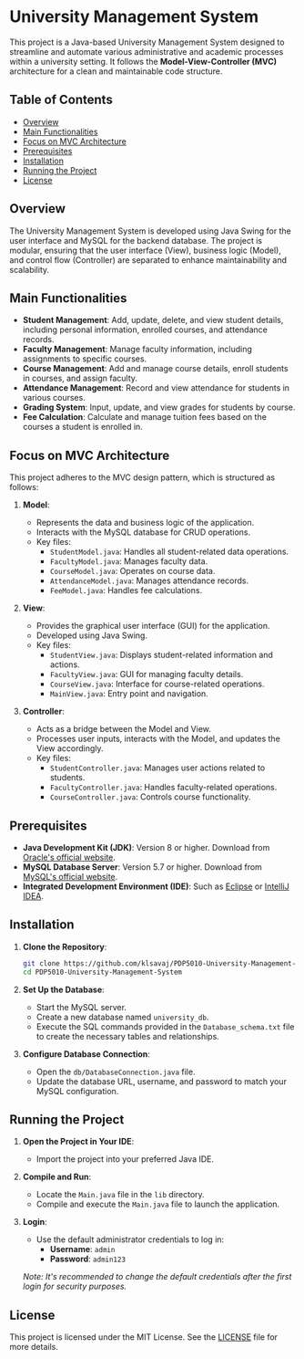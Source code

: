 # University Management System

This project is a Java-based University Management System designed to streamline and automate various administrative and academic processes within a university setting. It follows the **Model-View-Controller (MVC)** architecture for a clean and maintainable code structure.

## Table of Contents

- [Overview](#overview)
- [Main Functionalities](#main-functionalities)
- [Focus on MVC Architecture](#focus-on-mvc-architecture)
- [Prerequisites](#prerequisites)
- [Installation](#installation)
- [Running the Project](#running-the-project)
- [License](#license)

## Overview

The University Management System is developed using Java Swing for the user interface and MySQL for the backend database. The project is modular, ensuring that the user interface (View), business logic (Model), and control flow (Controller) are separated to enhance maintainability and scalability.

## Main Functionalities

- **Student Management**: Add, update, delete, and view student details, including personal information, enrolled courses, and attendance records.
- **Faculty Management**: Manage faculty information, including assignments to specific courses.
- **Course Management**: Add and manage course details, enroll students in courses, and assign faculty.
- **Attendance Management**: Record and view attendance for students in various courses.
- **Grading System**: Input, update, and view grades for students by course.
- **Fee Calculation**: Calculate and manage tuition fees based on the courses a student is enrolled in.

## Focus on MVC Architecture

This project adheres to the MVC design pattern, which is structured as follows:

1. **Model**:
   - Represents the data and business logic of the application.
   - Interacts with the MySQL database for CRUD operations.
   - Key files:
     - `StudentModel.java`: Handles all student-related data operations.
     - `FacultyModel.java`: Manages faculty data.
     - `CourseModel.java`: Operates on course data.
     - `AttendanceModel.java`: Manages attendance records.
     - `FeeModel.java`: Handles fee calculations.

2. **View**:
   - Provides the graphical user interface (GUI) for the application.
   - Developed using Java Swing.
   - Key files:
     - `StudentView.java`: Displays student-related information and actions.
     - `FacultyView.java`: GUI for managing faculty details.
     - `CourseView.java`: Interface for course-related operations.
     - `MainView.java`: Entry point and navigation.

3. **Controller**:
   - Acts as a bridge between the Model and View.
   - Processes user inputs, interacts with the Model, and updates the View accordingly.
   - Key files:
     - `StudentController.java`: Manages user actions related to students.
     - `FacultyController.java`: Handles faculty-related operations.
     - `CourseController.java`: Controls course functionality.

## Prerequisites

- **Java Development Kit (JDK)**: Version 8 or higher. Download from [Oracle's official website](https://www.oracle.com/java/technologies/javase-downloads.html).
- **MySQL Database Server**: Version 5.7 or higher. Download from [MySQL's official website](https://dev.mysql.com/downloads/installer/).
- **Integrated Development Environment (IDE)**: Such as [Eclipse](https://www.eclipse.org/downloads/) or [IntelliJ IDEA](https://www.jetbrains.com/idea/download/).

## Installation

1. **Clone the Repository**:

   ```bash
   git clone https://github.com/klsavaj/PDP5010-University-Management-System.git
   cd PDP5010-University-Management-System
   ```

2. **Set Up the Database**:

   - Start the MySQL server.
   - Create a new database named `university_db`.
   - Execute the SQL commands provided in the `Database_schema.txt` file to create the necessary tables and relationships.

3. **Configure Database Connection**:

   - Open the `db/DatabaseConnection.java` file.
   - Update the database URL, username, and password to match your MySQL configuration.

## Running the Project

1. **Open the Project in Your IDE**:

   - Import the project into your preferred Java IDE.

2. **Compile and Run**:

   - Locate the `Main.java` file in the `lib` directory.
   - Compile and execute the `Main.java` file to launch the application.

3. **Login**:

   - Use the default administrator credentials to log in:
     - **Username**: `admin`
     - **Password**: `admin123`

   *Note: It's recommended to change the default credentials after the first login for security purposes.*

## License

This project is licensed under the MIT License. See the [LICENSE](LICENSE) file for more details.
